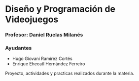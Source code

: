 # Diseño y Programación de Videojuegos

### Profesor: Daniel Ruelas Milanés

### Ayudantes

- Hugo Giovani Ramírez Cortés
- Enrique Ehecatl Hernández Ferreiro

Proyecto, actividades y practicas realizados durante la materia.

